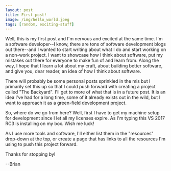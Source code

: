 ```yaml
---
layout: post
title: First post!
image: /img/hello_world.jpeg
tags: [random, exciting-stuff]
---
```


Well, this is my first post and I'm nervous and excited at the same time.  I'm a software developer--I know, there are tons of software development blogs out there--and I wanted to start writing about what I do and start working on a non-work project.  I want to showcase how I think about software, put my mistakes out there for everyone to make fun of and learn from.  Along the way, I hope that I learn a lot about my craft, about building better software, and give you, dear reader, an idea of how I think about software.

There will probably be some personal posts sprinkled in the mis but I primarily set this up so that I could push forward with creating a project called "The Backyard".  I'll get to more of what that is in a future post.  It is an idea I've had for a long time, some of it already exists out in the wild, but I want to approach it as a green-field development project.

So, where do we go from here?  Well, first I have to get my machine setup for development since I let all my licenses expire.  As I'm typing this VS 2017 RC3 is installing on my box.  Wish me luck!

As I use more tools and software, I'll either list them in the "resources" drop-down at the top, or create a page that has links to all the resources I'm using to push this project forward.

Thanks for stopping by!

--Brian
